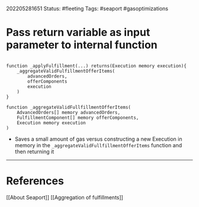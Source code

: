 202205281651
Status: #fleeting
Tags: #seaport #gasoptimizations

# Pass return variable as input parameter to internal function

```sol

function _applyFulfillment(...) returns(Execution memory execution){
	_aggregateValidFulfillmentOfferItems(
		advancedOrders,
		offerComponents
		execution
	)
}

function _aggregateValidFullfillmentOfferItems(
	AdvancedOrders[] memory advancedOrders,
	FulfillmentComponent[] memory offerComponents,
	Execution memory execution
)
```

- Saves a small amount of gas versus constructing a new Execution in memory in the `_aggregateValidFullfillmentOfferItems` function and then returning it






---
# References
[[About Seaport]]
[[Aggregation of fulfillments]]